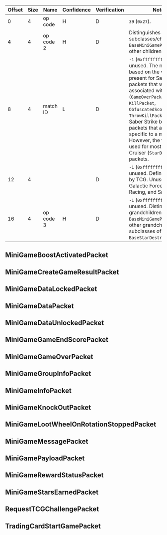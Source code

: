 
| Offset | Size | Name | Confidence | Verification | Notes |
| ---- | ---- | ---- | ---- | ---- | ---- |
| 0 | 4 | op code | H | D | `39` (`0x27`).  |
| 4 | 4 | op code 2 | H | D | Distinguishes subclasses/children of `BaseMiniGamePacket` from other children. |
| 8 | 4 | match ID | L | D | `-1`  (`0xffffffff`) when unused. The name is based on the value being present for Saber Strike packets that would be associated with a match (`GameOverPacket`, `KillPacket`, `ObfuscatedScorePacket`, `ThrowKillPacket`) and not Saber Strike boost packets that are not specific to a match. However, the value `0` is used for most Attack Cruiser (`StarDestroyer`) packets. |
| 12 | 4 |  |  | D | `-1` (`0xffffffff`) when unused. Definitely used by TCG. Unused by Galactic Forces, Speeder Racing, and Saber Strike. |
| 16 | 4 | op code 3 | H | D | `-1` (`0xffffffff`) when unused. Distinguishes grandchildren of `BaseMiniGamePacket` from other grandchildren (ex: subclasses of `BaseStarDestroyerPacket`). |
## MiniGameBoostActivatedPacket

## MiniGameCreateGameResultPacket

## MiniGameDataLockedPacket

## MiniGameDataPacket

## MiniGameDataUnlockedPacket

## MiniGameGameEndScorePacket

## MiniGameGameOverPacket

## MiniGameGroupInfoPacket

## MiniGameInfoPacket

## MiniGameKnockOutPacket

## MiniGameLootWheelOnRotationStoppedPacket

## MiniGameMessagePacket

## MiniGamePayloadPacket

## MiniGameRewardStatusPacket

## MiniGameStarsEarnedPacket

## RequestTCGChallengePacket

## TradingCardStartGamePacket
